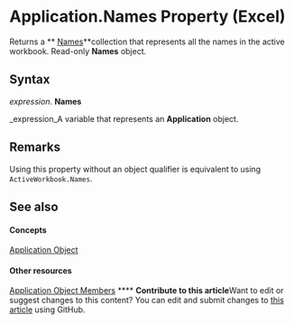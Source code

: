 
# Application.Names Property (Excel)

Returns a  ** [Names](ffecf89d-7bae-c470-8e37-608857a9de2a.md)**collection that represents all the names in the active workbook. Read-only  **Names** object.


## Syntax

 _expression_. **Names**

 _expression_A variable that represents an  **Application** object.


## Remarks

Using this property without an object qualifier is equivalent to using  `ActiveWorkbook.Names`.


## See also


#### Concepts


 [Application Object](19b73597-5cf9-4f56-8227-b5211f657f6f.md)
#### Other resources


 [Application Object Members](4cb9ca42-8d07-cc9c-2d80-4eb9a5921e1e.md)
****   **Contribute to this article**Want to edit or suggest changes to this content? You can edit and submit changes to  [this article](https://github.com/jhershey00/VBA_Excel_Test/OpenXMLCon/articles/fe8727e4-3d04-47a1-13d2-386a7c68b5ed.md) using GitHub.

